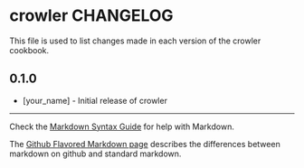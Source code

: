 crowler CHANGELOG
=================

This file is used to list changes made in each version of the crowler cookbook.

0.1.0
-----
- [your_name] - Initial release of crowler

- - -
Check the [Markdown Syntax Guide](http://daringfireball.net/projects/markdown/syntax) for help with Markdown.

The [Github Flavored Markdown page](http://github.github.com/github-flavored-markdown/) describes the differences between markdown on github and standard markdown.
